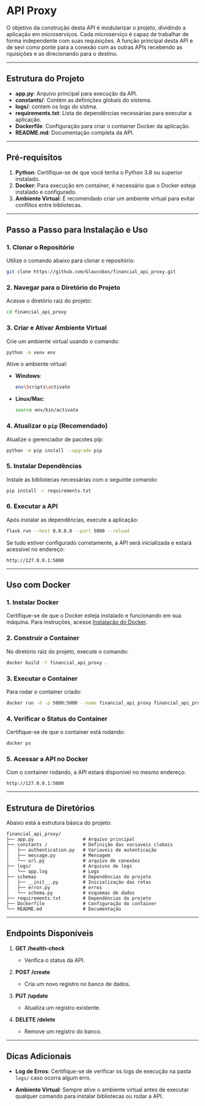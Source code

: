 # API Proxy

O objetivo da construção desta API é modularizar o projeto, dividindo a aplicação em microserviços. Cada microserviço é capaz de trabalhar de forma independente com suas requisições. A função principal desta API e de sevi como ponte para a conexão com as outras APIs recebendo as rquisições e as direcionando para o destino.

---

## Estrutura do Projeto

- **app.py**: Arquivo principal para execução da API.
- **constants/**: Contém as definições globais do sistema.
- **logs/**: contem os logs do sistma.
- **requirements.txt**: Lista de dependências necessárias para executar a aplicação.
- **Dockerfile**: Configuração para criar o container Docker da aplicação.
- **README.md**: Documentação completa da API.

---

## Pré-requisitos

1. **Python**: Certifique-se de que você tenha o Python 3.8 ou superior instalado.
2. **Docker**: Para execução em container, é necessário que o Docker esteja instalado e configurado.
3. **Ambiente Virtual**: É recomendado criar um ambiente virtual para evitar conflitos entre bibliotecas.

---

## Passo a Passo para Instalação e Uso

### **1. Clonar o Repositório**
Utilize o comando abaixo para clonar o repositório:
```bash
git clone https://github.com/Glaucobas/financial_api_proxy.git
```

### **2. Navegar para o Diretório do Projeto**
Acesse o diretório raiz do projeto:
```bash
cd financial_api_proxy
```

### **3. Criar e Ativar Ambiente Virtual**
Crie um ambiente virtual usando o comando:
```bash
python -m venv env
```
Ative o ambiente virtual:
- **Windows**:
  ```bash
  env\Scripts\activate
  ```
- **Linux/Mac**:
  ```bash
  source env/bin/activate
  ```

### **4. Atualizar o `pip` (Recomendado)**
Atualize o gerenciador de pacotes pip:
```bash
python -m pip install --upgrade pip
```

### **5. Instalar Dependências**
Instale as bibliotecas necessárias com o seguinte comando:
```bash
pip install -r requirements.txt
```

### **6. Executar a API**
Após instalar as dependências, execute a aplicação:
```bash
flask run --host 0.0.0.0 --port 5000 --reload
```

Se tudo estiver configurado corretamente, a API será inicializada e estará acessível no endereço:
```
http://127.0.0.1:5000
```

---

## Uso com Docker

### **1. Instalar Docker**
Certifique-se de que o Docker esteja instalado e funcionando em sua máquina. Para instruções, acesse [Instalação do Docker](https://www.docker.com/get-started).

### **2. Construir o Container**
No diretório raiz do projeto, execute o comando:
```bash
docker build -t financial_api_proxy .
```

### **3. Executar o Container**
Para rodar o container criado:
```bash
docker run -d -p 5000:5000 --name financial_api_proxy financial_api_proxy
```

### **4. Verificar o Status do Container**
Certifique-se de que o container está rodando:
```bash
docker ps
```

### **5. Acessar a API no Docker**
Com o container rodando, a API estará disponível no mesmo endereço:
```
http://127.0.0.1:5000
```

---

## Estrutura de Diretórios

Abaixo está a estrutura básica do projeto:
```
financial_api_proxy/
├── app.py                  # Arquivo principal
├── constants /             # Definição das variaveis clobais
│   ├── authentication.py   # Variaveis de autenticação
│   ├── message.py          # Mensagem
│   └── url.py              # arquivo de conexões
├── logs/                   # Arquivos de logs
│   └── app.log             # Logs
├── schemas                 # Dependências do projeto
│   ├── __init__.py         # Inicialização das rotas
│   ├── error.py            # erros 
│   └── schema.py           # esquemas de dados
├── requirements.txt        # Dependências do projeto
├── Dockerfile              # Configuração do container
└── README.md               # Documentação

```

---

## Endpoints Disponíveis

1. **GET /health-check**
   - Verifica o status da API.

2. **POST /create**
   - Cria um novo registro no banco de dados.

3. **PUT /update**
   - Atualiza um registro existente.

4. **DELETE /delete**
   - Remove um registro do banco.

---

## Dicas Adicionais

- **Log de Erros**:
  Certifique-se de verificar os logs de execução na pasta `logs/` caso ocorra algum erro.

- **Ambiente Virtual**:
  Sempre ative o ambiente virtual antes de executar qualquer comando para instalar bibliotecas ou rodar a API.
